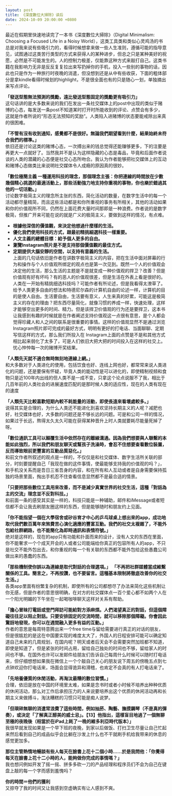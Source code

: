 ```yaml
---
layout: post
title: 《深度數位大掃除》读后
date: 2024-10-09 20:00:00 +0800
---
```

最近在假期里快速地读完了一本书《深度數位大掃除》（Digital Minimalism: Choosing a Focused Life in a Noisy World），这类工具类和类似心灵鸡汤的书总是对我来说有些吸引力的，看得时候想拿来做一些人生准则，遵循可能的指导意见，试图通过这类苦行类型的方式来获得人的某种进步，但总之只是某种美好的祝愿，必然是不可能发生的。人的控制力极差，仅能靠这种方式来敲打自己。这类书籍在我影响力无非是反反复复拉出来写扔掉你的手机，投入一些别的事物的话，因此也只是作为一种旅行时夜晚的消遣，但没想到还是从中有些收获，下面的粗体部分是拿kindle看得时候划的highlight，不是很全面也有的只是随心一划，单独摘出来写点评论。

**「發送型態無法預測的獎勵，遠比發送型態固定的獎勵更有吸引力」**  
这句话讲的是大多数来说的我们在发出一条社交媒体上的post中出现的类似于赌博的心态，每发送一条post不知道某时打开时所能收到的评论、点赞会有多少，这就是作者所说的“形态无法预知的奖励”。人类陷入进赌博的状态要能戒除出来真的很困难。

**「不管有沒有收到通知，感覺都不是很好。無論我們期望看到什麼，結果始終未符合我們的標準。」**  
依旧还是讨论这类的赌博心态，一次搏出来的钱总觉得还能赚够更多，下的注要是再更大一点就好了。当然我并不是认为这样隐藏的心态是毒品，毕竟和后面作者说谈的人类的潜藏的心态便是社交心态所吻合。我认为作者能够把社交媒体上的互动和赌博心态做类比来说明社交媒体令人成瘾的原因真的很妙。

**「數位極簡主義 一種運用科技的理念，那個理念主張：你把連線的時間放在少數幾個精心挑選的最適活動上，那些活動強力地支持你重視的事物，你也樂於錯過其他的一切活動。」**  
讨论数字极简主义的理念所主张的东西，简化活动的数量，在数字生活中的每一个活动都尽量精简，而且这些活动都是和你所重视的事务有所相关，其他的活动如果和你的价值观所不同，仍然在上面花费大量时间那即是一种浪费。作者说的是数字极简，但推广开来可能在说的就是广义的极简主义，要做到这样的情况，有点难。

- **根據他深信的價值觀，來決定他想過什麼樣的生活。**
- **優化我們使用科技的方式，跟最初精挑細選科技一樣重要。**
- **人文主義的總體目標：給予個人更多的自由。**
- **瀏覽Instagram照片是不是支持那個價值觀的最佳方式。**
- **定期提供大腦安靜的空間，以支持有意義的生活。**  
上面的几句话依旧是作者在讲数字极简主义的内容，把在生活中面对屏幕的行为和操作与个人价值观所绑定的观点也是第一次见到。既然一个人的价值观会决定他的生活，那么生活的主题是不是就变成一种价值观的捍卫？改善？但是价值观有好有坏吗？有的恶人的价值观很差，但是生活在外表上看是很好的。
人类在一开始有精挑细选科技吗？可能作者有所论述，但是我看得太潦草了。
给予人类更多自由的想法和特德尼尔森的计算机自由的论述一样，计算机的目的是使人自由。生活要自由，生活要有意义，人生来真的好累，可能这是极简主义的存在的理由？把东西尽量简化，就像习惯的养成一样，快速处理，这样才能够空出更多的时间、精力。但是该捍卫价值观的行为还是要捍卫，这本书让我感到有趣的时候就是在作者阐述支持价值观这一点很有意思，是个人都会觉得珍藏人和人之间的联系是很重要的事情。这样的价值观显然不是通过浏览Instagram照片即可完成的最好方式，明明有更好的打电话、当面聊聊、定期写信这样的方式，那么我们所投入在 Instagram上面的点赞是不是和其他方式相比起来弱化了太多了，可是人们依旧大把大把的时间投入在这样的社交上。忧心忡忡每一次的赌博开奖结果。

**「人類先天就不適合無時無刻地連線上網。」**  
和大多数对于人类进化的使用，包括饮食也好、连线上网也好，都常常来说人类进化的问题，还是要保有怀疑，毕竟人类的能动性是可以进化的，即使精制视频和食物只是近100年内出线的但人类不是一成不变，只拿这个论点说服不了我，相比于几百年前的人类社会的进展速度匹配的是那时候人类的适应性，现在的人类有现在的速度

**「人類先天比較喜歡短期內較不耗能量的活動，即使長遠來看壞處較多。」**  
说得其实是合理的，为什么人类还不能进化到喜欢坚持长期主义的人呢？减肥也好，社交媒体也好，大多数的问题还是不够长远的问题。可是和公司一样的情况，如果过于长远，熬得太久太久可能在获得某种晋升上时人类就要耗尽能量死掉了呀。

**「數位通訊工具可以顛覆生活中依然存在的離線溝通。因為我們想要與人聯繫的本能如此強烈，所以我們和朋友聊天或幫孩子洗澡時，會忍不住想要查看數位裝置，反而導致眼前更豐富的互動品質惡化。」**  
和前文作者所叙述的观点是一样的，不仅仅是和社交媒体、数字生活所关联的部分，时刻要提醒自己「我现在做的这件事情，使最能够支持我的价值观的吗？」，和手机没关系而是吾日三省吾身的内容，和在所有和人互动或者是自身需要保持孤独的场景里面，掏出手机忍不住查看信息显然都不是最合适的情景。

**「只要把那些數位工具用來改善，而不是減少真實世界的社交生活，這種「對話為主的交流」理念並不反對科技。」**  
和前面一条的感受其实是一样的，科技只能是一种辅助，邮件和iMessage或者短信都不会让我去刷朋友圈这样的东西，但是能够随时和朋友约上见面。

**「你不能指望一個在大學宿舍或矽谷育才中心的乒乓球桌上想出來的app，成功地取代我們數百萬年來煞費苦心演化適應的豐富互動。我們的社交太複雜了，不能外包給社群網路，也不能簡化為即時通訊和表情符號。」**  
绝对是这样的，现在的app只有功能和扑面而来的设计，没有人文的东西在里面，你不能奢求一个个成天开会的人或者公司能端给你真正的包容所有人的app，不只是社交不能外包出去，和你重视的每一个有关联的东西都不能外包给这些愚蠢公司做出来的愚蠢的东西。

**「那些機制使你誤以為連線是取代對話的合理選項。」**
**「不再把社群媒體當成維繫關係的工具。簡言之，不再按讚，也不要留言。這種基本限制將徹底改善你的社交生活。」**  
各类app里面有纷繁复杂的机制，即使所有的公司都想尽了办法来简化这些机制让你无感，但是作者的意思很明确，在对方的社交媒体点一百个爱心都不如两个人在一个阳光明媚的下午坐在一起喝咖啡聊天这样对关系有帮助。

**「擔心冒昧打電話或登門拜訪可能給對方添麻煩。人們渴望真正的對話，但這個障礙往往足以阻止對話。只要安排固定的交流時間，就可以移除那個障礙。你會因此驚訝地發現，你可以在週間融入更多有益的互動。」**  
作者的意思是每周特意腾出来一个free time与留给需要进行真正的对话的朋友，但是很尴尬的是这在中国要实现的难度太大了，外国人的日程安排可能可以确定知道自己未来的几周规划，在国内呢？明天或者后天会不会需要突然加班都不知道，即使是知道了，但是紧张的时间占用，留给自己独处的时间也不够，留给家人的时间也不够。在国外也许可以发邮件给朋友们告诉自己每周什么时候可以随时打电话来，但仔细想想如果我在微信上一个个敲自己关心的朋友说下周五的傍晚五点到七点钟欢迎你打电话来，场面会显得诡异和滑稽，也肯定不会真的有人打电话来了。

**「先培養優質的休閒活動，再淘汰最糟的數位習慣。」**  
合理，依旧是放在中国的环境里太难，如果是念书时或者小时候不培养出种种优质的休闲活动，那么对工作后承担压力的人来说要培养出这个优质的休闲活动再和长期主义来做搏斗，淘汰糟糕的习惯只可能是痴人说梦。

**「但瑣碎無聊的消遣常浪費了這些時間，例如抽菸、陶藝、撫摸鋼琴（不是真的彈奏），或決定「了解真正醇美的威士忌」。【13】他指出，這樣盲目地過了一個無聊至極的夜晚後（相當於在iPad上耗了一晚的維多利亞時代版本）」**  
我很早就发现如果是一个早下班的夜晚，到家以后做饭、打扫卫生尽量让自己忙起来然后看到自己的成品似乎会比躺在沙发上什么也不干就刷手机给我带来的休息的感觉更加多。

**那位主管熱情地暢談有些人每天在臉書上花十二個小時……於是我問他：「你覺得每天在臉書上花十二小時的人，能夠做你完成的事情嗎？」**  
我也想问例如开发了摇一摇、拼多多砍一刀的产品经理和程序员们不会为自己在键盘上敲的每一个字而感到羞愧吗？

**你的時間＝他們的獲利**  
又掠夺了我的时间又让我感到空虚确实有让人感到不爽。
